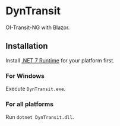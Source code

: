 # DynTransit

OI-Transit-NG with Blazor.

## Installation

Install [.NET 7 Runtime](https://dotnet.microsoft.com/zh-cn/download/dotnet/7.0) for your platform first.

### For Windows

Execute `DynTransit.exe`.

### For all platforms

Run `dotnet DynTransit.dll`.
